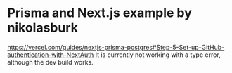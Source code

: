 # Prisma and Next.js example by nikolasburk

https://vercel.com/guides/nextjs-prisma-postgres#Step-5-Set-up-GitHub-authentication-with-NextAuth
It is currently not working with a type error, although the dev build works.
